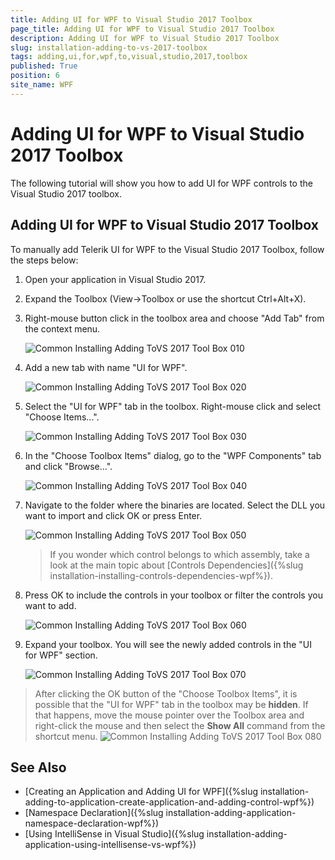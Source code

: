 ```yaml
---
title: Adding UI for WPF to Visual Studio 2017 Toolbox
page_title: Adding UI for WPF to Visual Studio 2017 Toolbox
description: Adding UI for WPF to Visual Studio 2017 Toolbox
slug: installation-adding-to-vs-2017-toolbox
tags: adding,ui,for,wpf,to,visual,studio,2017,toolbox
published: True
position: 6
site_name: WPF
---
```


# Adding UI for WPF to Visual Studio 2017 Toolbox

The following tutorial will show you how to add UI for WPF controls to the Visual Studio 2017 toolbox.

## Adding UI for WPF to Visual Studio 2017 Toolbox

To manually add Telerik UI for WPF to the Visual Studio 2017 Toolbox, follow the steps below:

1. Open your application in Visual Studio 2017.

2. Expand the Toolbox (View->Toolbox or use the shortcut Ctrl+Alt+X). 

3. Right-mouse button click in the toolbox area and choose "Add Tab" from the context menu.

	![Common Installing Adding ToVS 2017 Tool Box 010](images/Common_InstallingAddingToVS2017ToolBox_01.png)

4. Add a new tab with name "UI for WPF".

	![Common Installing Adding ToVS 2017 Tool Box 020](images/Common_InstallingAddingToVS2017ToolBox_02.png)

5. Select the "UI for WPF" tab in the toolbox. Right-mouse click and select "Choose Items...".

	![Common Installing Adding ToVS 2017 Tool Box 030](images/Common_InstallingAddingToVS2017ToolBox_03.png)

6. In the "Choose Toolbox Items" dialog, go to the "WPF Components" tab and click "Browse...".

	![Common Installing Adding ToVS 2017 Tool Box 040](images/Common_InstallingAddingToVS2017ToolBox_04.png)

7. Navigate to the folder where the binaries are located. Select the DLL you want to import and click OK or press Enter.

	![Common Installing Adding ToVS 2017 Tool Box 050](images/Common_InstallingAddingToVS2017ToolBox_05.png)

	>If you wonder which control belongs to which assembly, take a look at the main topic about [Controls Dependencies]({%slug installation-installing-controls-dependencies-wpf%}).

8. Press OK to include the controls in your toolbox or filter the controls you want to add.

	![Common Installing Adding ToVS 2017 Tool Box 060](images/Common_InstallingAddingToVS2017ToolBox_06.png)

9. Expand your toolbox. You will see the newly added controls in the "UI for WPF" section.

	![Common Installing Adding ToVS 2017 Tool Box 070](images/Common_InstallingAddingToVS2017ToolBox_07.png)

>After clicking the OK button of the "Choose Toolbox Items", it is possible that the "UI for WPF" tab in the toolbox may be __hidden__. If that happens, move the mouse pointer over the Toolbox area and right-click the mouse and then select the __Show All__ command from the shortcut menu.
>![Common Installing Adding ToVS 2017 Tool Box 080](images/Common_InstallingAddingToVS2017ToolBox_08.png)

## See Also
 * [Creating an Application and Adding UI for WPF]({%slug installation-adding-to-application-create-application-and-adding-control-wpf%})
 * [Namespace Declaration]({%slug installation-adding-application-namespace-declaration-wpf%})
 * [Using IntelliSense in Visual Studio]({%slug installation-adding-application-using-intellisense-vs-wpf%})

